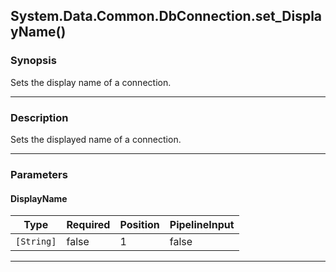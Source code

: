 System.Data.Common.DbConnection.set_DisplayName()
-------------------------------------------------

### Synopsis
Sets the display name of a connection.

---

### Description

Sets the displayed name of a connection.

---

### Parameters
#### **DisplayName**

|Type      |Required|Position|PipelineInput|
|----------|--------|--------|-------------|
|`[String]`|false   |1       |false        |

---
